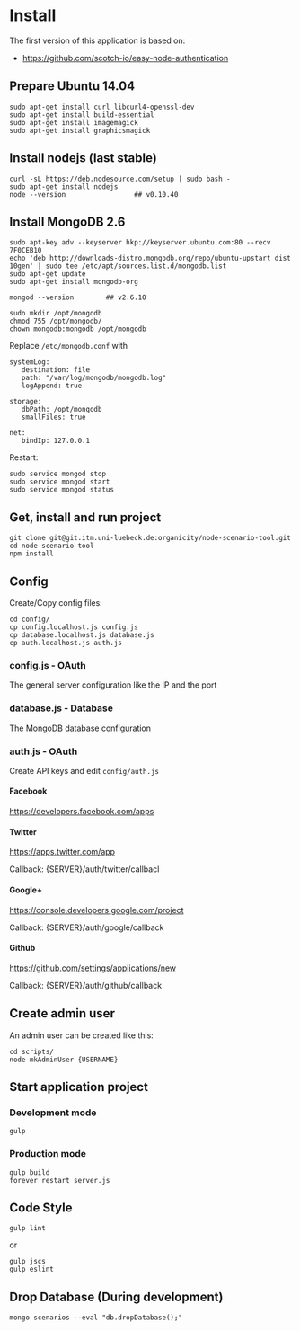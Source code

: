 # Install

The first version of this application is based on:

* https://github.com/scotch-io/easy-node-authentication

## Prepare Ubuntu 14.04

```
sudo apt-get install curl libcurl4-openssl-dev
sudo apt-get install build-essential
sudo apt-get install imagemagick
sudo apt-get install graphicsmagick
```

## Install nodejs (last stable)

```
curl -sL https://deb.nodesource.com/setup | sudo bash -
sudo apt-get install nodejs
node --version                 ## v0.10.40
```

## Install MongoDB 2.6

```
sudo apt-key adv --keyserver hkp://keyserver.ubuntu.com:80 --recv 7F0CEB10
echo 'deb http://downloads-distro.mongodb.org/repo/ubuntu-upstart dist 10gen' | sudo tee /etc/apt/sources.list.d/mongodb.list
sudo apt-get update
sudo apt-get install mongodb-org

mongod --version		## v2.6.10

sudo mkdir /opt/mongodb
chmod 755 /opt/mongodb/
chown mongodb:mongodb /opt/mongodb
```

Replace `/etc/mongodb.conf` with

```
systemLog:
   destination: file
   path: "/var/log/mongodb/mongodb.log"
   logAppend: true

storage:
   dbPath: /opt/mongodb
   smallFiles: true

net:
   bindIp: 127.0.0.1
```

Restart:

```
sudo service mongod stop
sudo service mongod start
sudo service mongod status
```

## Get, install and run project

```
git clone git@git.itm.uni-luebeck.de:organicity/node-scenario-tool.git
cd node-scenario-tool
npm install
```

## Config

Create/Copy config files:

```
cd config/
cp config.localhost.js config.js
cp database.localhost.js database.js
cp auth.localhost.js auth.js
```

### config.js - OAuth

The general server configuration like the IP and the port

### database.js - Database

The MongoDB database configuration

### auth.js - OAuth

Create API keys and edit `config/auth.js`

#### Facebook

https://developers.facebook.com/apps

#### Twitter

https://apps.twitter.com/app

Callback: {SERVER}/auth/twitter/callbacl

#### Google+

https://console.developers.google.com/project

Callback: {SERVER}/auth/google/callback

#### Github

https://github.com/settings/applications/new

Callback: {SERVER}/auth/github/callback


## Create admin user

An admin user can be created like this:

```
cd scripts/
node mkAdminUser {USERNAME}
```

## Start application project

### Development mode

```
gulp
```

### Production mode

```
gulp build
forever restart server.js
```

## Code Style

```
gulp lint
```

or

```
gulp jscs
gulp eslint
```


## Drop Database (During development)

```
mongo scenarios --eval "db.dropDatabase();"
```
